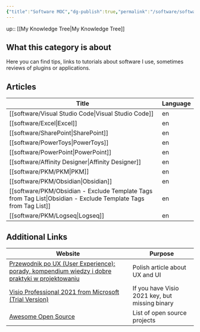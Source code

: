 ```yaml
---
{"title":"Software MOC","dg-publish":true,"permalink":"/software/software/","dgPassFrontmatter":true}
---
```


up:: [[My Knowledge Tree\|My Knowledge Tree]]

## What this category is about

Here you can find tips, links to tutorials about software I use, sometimes reviews of plugins or applications.

## Articles

| Title                                                                                                              | Language |
| ------------------------------------------------------------------------------------------------------------------ | -------- |
| [[software/Visual Studio Code\|Visual Studio Code]]                                                             | en       |
| [[software/Excel\|Excel]]                                                                                       | en       |
| [[software/SharePoint\|SharePoint]]                                                                             | en       |
| [[software/PowerToys\|PowerToys]]                                                                               | en       |
| [[software/PowerPoint\|PowerPoint]]                                                                             | en       |
| [[software/Affinity Designer\|Affinity Designer]]                                                               | en       |
| [[software/PKM/PKM\|PKM]]                                                                                       | en       |
| [[software/PKM/Obsidian\|Obsidian]]                                                                             | en       |
| [[software/PKM/Obsidian - Exclude Template Tags from Tag List\|Obsidian - Exclude Template Tags from Tag List]] | en       |
| [[software/PKM/Logseq\|Logseq]]                                                                                 | en       |


## Additional Links

| Website                                                                                                                                                                                | Purpose                                        |
| -------------------------------------------------------------------------------------------------------------------------------------------------------------------------------------- | ---------------------------------------------- |
| [Przewodnik po UX (User Experience): porady, kompendium wiedzy i dobre praktyki w projektowaniu](https://cyrekdigital.com/pl/blog/ux-porady-i-dobre-praktyki-w-projektowaniu/)         | Polish article about UX and UI                 |
| [Visio Professional 2021 from Microsoft (Trial Version)](https://hernandonewstoday.com/download-visio-professional-2021-from-microsoft-trial-version/) | If you have Visio 2021 key, but missing binary |
| [Awesome Open Source](https://awesomeopensource.com/)                                                                                                                                  | List of open source projects                   |
 
